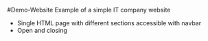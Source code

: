 #Demo-Website
Example of a simple IT company website
- Single HTML page with different sections accessible with navbar
- Open and closing
  
